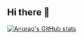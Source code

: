 ## Hi there 👋

[![Anurag's GitHub stats](https://github-readme-stats.vercel.app/api?username=KHJune99)](https://github.com/anuraghazra/github-readme-stats)
